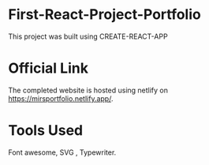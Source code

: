 # First-React-Project-Portfolio
This project was built using CREATE-REACT-APP

# Official Link

The completed website is hosted using netlify on https://mirsportfolio.netlify.app/.


# Tools Used

Font awesome, SVG , Typewriter.

